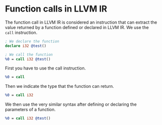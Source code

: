# Function calls in LLVM IR

The function call in LLVM IR is considered an instruction that can extract the value returned by a function defined or declared in LLVM IR. We use the `call` instruction.

```llvm
; We declare the function
declare i32 @test()

; We call the function
%0 = call i32 @test()
```

First you have to use the call instruction.

```llvm
%0 = call
```

Then we indicate the type that the function can return.

```llvm
%0 = call i32
```

We then use the very similar syntax after defining or declaring the parameters of a function.

```llvm
%0 = call i32 @test()
```
